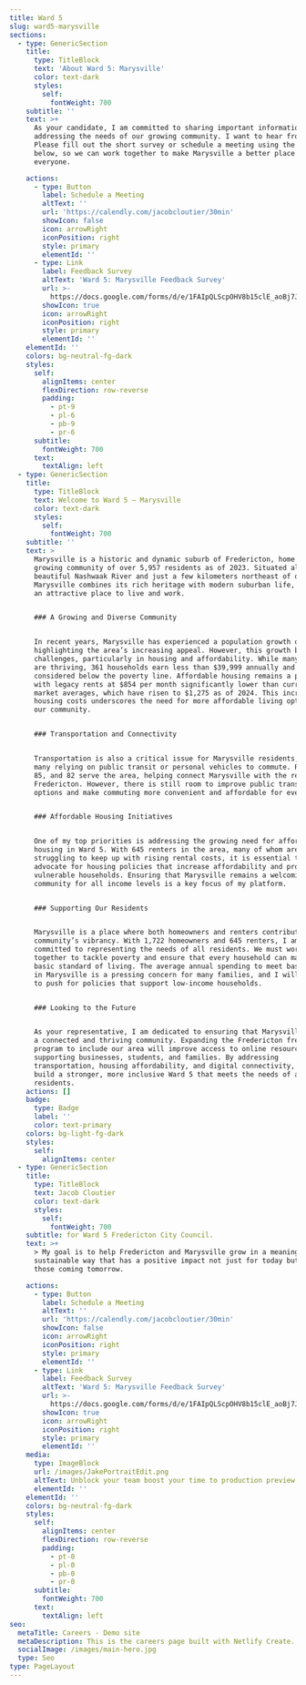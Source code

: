 ```yaml
---
title: Ward 5
slug: ward5-marysville
sections:
  - type: GenericSection
    title:
      type: TitleBlock
      text: 'About Ward 5: Marysville'
      color: text-dark
      styles:
        self:
          fontWeight: 700
    subtitle: ''
    text: >+
      As your candidate, I am committed to sharing important information and
      addressing the needs of our growing community. I want to hear from you!
      Please fill out the short survey or schedule a meeting using the buttons
      below, so we can work together to make Marysville a better place for
      everyone.

    actions:
      - type: Button
        label: Schedule a Meeting
        altText: ''
        url: 'https://calendly.com/jacobcloutier/30min'
        showIcon: false
        icon: arrowRight
        iconPosition: right
        style: primary
        elementId: ''
      - type: Link
        label: Feedback Survey
        altText: 'Ward 5: Marysville Feedback Survey'
        url: >-
          https://docs.google.com/forms/d/e/1FAIpQLScpOHV8b15clE_aoBj7Jo_BqqpUWUu49Uhgg27mJFD16yPQOw/viewform
        showIcon: true
        icon: arrowRight
        iconPosition: right
        style: primary
        elementId: ''
    elementId: ''
    colors: bg-neutral-fg-dark
    styles:
      self:
        alignItems: center
        flexDirection: row-reverse
        padding:
          - pt-9
          - pl-6
          - pb-9
          - pr-6
      subtitle:
        fontWeight: 700
      text:
        textAlign: left
  - type: GenericSection
    title:
      type: TitleBlock
      text: Welcome to Ward 5 – Marysville
      color: text-dark
      styles:
        self:
          fontWeight: 700
    subtitle: ''
    text: >
      Marysville is a historic and dynamic suburb of Fredericton, home to a
      growing community of over 5,957 residents as of 2023. Situated along the
      beautiful Nashwaak River and just a few kilometers northeast of downtown,
      Marysville combines its rich heritage with modern suburban life, making it
      an attractive place to live and work.


      ### A Growing and Diverse Community


      In recent years, Marysville has experienced a population growth of 20%,
      highlighting the area’s increasing appeal. However, this growth brings new
      challenges, particularly in housing and affordability. While many families
      are thriving, 361 households earn less than $39,999 annually and are
      considered below the poverty line. Affordable housing remains a priority,
      with legacy rents at $854 per month significantly lower than current
      market averages, which have risen to $1,275 as of 2024. This increase in
      housing costs underscores the need for more affordable living options in
      our community.


      ### Transportation and Connectivity


      Transportation is also a critical issue for Marysville residents, with
      many relying on public transit or personal vehicles to commute. Routes 43,
      85, and 82 serve the area, helping connect Marysville with the rest of
      Fredericton. However, there is still room to improve public transit
      options and make commuting more convenient and affordable for everyone.


      ### Affordable Housing Initiatives


      One of my top priorities is addressing the growing need for affordable
      housing in Ward 5. With 645 renters in the area, many of whom are
      struggling to keep up with rising rental costs, it is essential to
      advocate for housing policies that increase affordability and protect
      vulnerable households. Ensuring that Marysville remains a welcoming
      community for all income levels is a key focus of my platform.


      ### Supporting Our Residents


      Marysville is a place where both homeowners and renters contribute to the
      community’s vibrancy. With 1,722 homeowners and 645 renters, I am
      committed to representing the needs of all residents. We must work
      together to tackle poverty and ensure that every household can maintain a
      basic standard of living. The average annual spending to meet basic needs
      in Marysville is a pressing concern for many families, and I will continue
      to push for policies that support low-income households.


      ### Looking to the Future


      As your representative, I am dedicated to ensuring that Marysville remains
      a connected and thriving community. Expanding the Fredericton free Wi-Fi
      program to include our area will improve access to online resources,
      supporting businesses, students, and families. By addressing
      transportation, housing affordability, and digital connectivity, we can
      build a stronger, more inclusive Ward 5 that meets the needs of all its
      residents.
    actions: []
    badge:
      type: Badge
      label: ''
      color: text-primary
    colors: bg-light-fg-dark
    styles:
      self:
        alignItems: center
  - type: GenericSection
    title:
      type: TitleBlock
      text: Jacob Cloutier
      color: text-dark
      styles:
        self:
          fontWeight: 700
    subtitle: for Ward 5 Fredericton City Council.
    text: >+
      > My goal is to help Fredericton and Marysville grow in a meaningful,
      sustainable way that has a positive impact not just for today but for
      those coming tomorrow.

    actions:
      - type: Button
        label: Schedule a Meeting
        altText: ''
        url: 'https://calendly.com/jacobcloutier/30min'
        showIcon: false
        icon: arrowRight
        iconPosition: right
        style: primary
        elementId: ''
      - type: Link
        label: Feedback Survey
        altText: 'Ward 5: Marysville Feedback Survey'
        url: >-
          https://docs.google.com/forms/d/e/1FAIpQLScpOHV8b15clE_aoBj7Jo_BqqpUWUu49Uhgg27mJFD16yPQOw/viewform
        showIcon: true
        icon: arrowRight
        iconPosition: right
        style: primary
        elementId: ''
    media:
      type: ImageBlock
      url: /images/JakePortraitEdit.png
      altText: Unblock your team boost your time to production preview
      elementId: ''
    elementId: ''
    colors: bg-neutral-fg-dark
    styles:
      self:
        alignItems: center
        flexDirection: row-reverse
        padding:
          - pt-0
          - pl-0
          - pb-0
          - pr-0
      subtitle:
        fontWeight: 700
      text:
        textAlign: left
seo:
  metaTitle: Careers - Demo site
  metaDescription: This is the careers page built with Netlify Create.
  socialImage: /images/main-hero.jpg
  type: Seo
type: PageLayout
---
```

